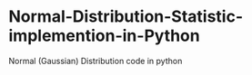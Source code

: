 # Normal-Distribution-Statistic-implemention-in-Python
Normal (Gaussian) Distribution code in python
